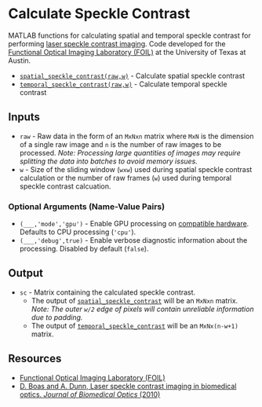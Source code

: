 # Calculate Speckle Contrast

MATLAB functions for calculating spatial and temporal speckle contrast for performing [laser speckle contrast imaging](https://foil.bme.utexas.edu/project/laser-speckle-contrast-imaging/). Code developed for the [Functional Optical Imaging Laboratory (FOIL)](https://foil.bme.utexas.edu/) at the University of Texas at Austin.

* [`spatial_speckle_contrast(raw,w)`](spatial_speckle_contrast.m) - Calculate spatial speckle contrast
* [`temporal_speckle_contrast(raw,w)`](temporal_speckle_contrast.m) - Calculate temporal speckle contrast

## Inputs

* `raw` - Raw data in the form of an `MxNxn` matrix where `MxN` is the dimension of a single raw image and `n` is the number of raw images to be processed. _Note: Processing large quantities of images may require splitting the data into batches to avoid memory issues._
* `w` - Size of the sliding window (`wxw`) used during spatial speckle contrast calculation or the number of raw frames (`w`) used during temporal speckle contrast calcuation.

### Optional Arguments (Name-Value Pairs)

* `(___,'mode','gpu')` - Enable GPU processing on [compatible hardware](https://www.mathworks.com/help/parallel-computing/gpu-support-by-release.html). Defaults to CPU processing (`'cpu'`).
* `(___,'debug',true)` - Enable verbose diagnostic information about the processing. Disabled by default (`false`).

## Output

* `sc` - Matrix containing the calculated speckle contrast.
  * The output of [`spatial_speckle_contrast`](spatial_speckle_contrast.m) will be an `MxNxn` matrix. _Note: The outer `w/2` edge of pixels will contain unreliable information due to padding._
  * The output of [`temporal_speckle_contrast`](temporal_speckle_contrast.m) will be an `MxNx(n-w+1)` matrix.

## Resources

* [Functional Optical Imaging Laboratory (FOIL)](https://foil.bme.utexas.edu/)
* [D. Boas and A. Dunn, Laser speckle contrast imaging in biomedical optics. _Journal of Biomedical Optics_ (2010)](https://doi.org/10.1117/1.3285504)